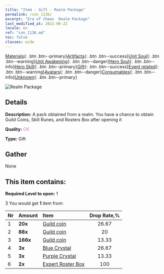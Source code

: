 ```yaml
---
title: "Item - Gift - Realm Package"
permalink: /con_1136/
excerpt: "Era of Chaos  Realm Package"
last_modified_at: 2021-06-22
locale: en
ref: "con_1136.md"
toc: false
classes: wide
---
```

 [Materials](/Items/){: .btn .btn--primary}[Artifacts](/Items/Artifacts/){: .btn .btn--success}[Unit Soul](/Items/UnitSoul/){: .btn .btn--warning}[Unit Awakening](/Items/UnitAwakening/){: .btn .btn--danger}[Hero Soul](/Items/HeroSoul/){: .btn .btn--info}[Hero Skill](/Items/HeroSkill/){: .btn .btn--primary}[Gift](/Items/Gift/){: .btn .btn--success}[Event related](/Items/Events/){: .btn .btn--warning}[Avatars](/Items/Avatars/){: .btn .btn--danger}[Consumables](/Items/Consumables/){: .btn .btn--info}[Unknown](/Items/Unknown/){: .btn .btn--primary}

 ![Realm Package](/images/t/i_907002.png)

## Details
 **Description:** A pack obtained from a realm. You have a chance to obtain Guild Coins, Skill Runes, and Rosters Box after opening it

 **Quality:** <span style="color: #DA70D6">OK</span>

 **Type:** Gift

## Gather

  None

## This item contains:

 **Required Level to open:** 1

 3 You would get **1** item  from:

  | Nr | Amount |     Item    | Drop Rate,% |
  |:---|:-------|:------------|:---------:|
  | 1 |  **20x** | [Guild coin](/Items/con_896/) | 26.67 | 
  | 2 |  **88x** | [Guild coin](/Items/con_896/) | 20 | 
  | 3 |  **166x** | [Guild coin](/Items/con_896/) | 13.33 | 
  | 4 |  **3x** | [Blue Crystal](/Items/con_716/) | 26.67 | 
  | 5 |  **3x** | [Purple Crystal](/Items/con_720/) | 13.33 | 
  | 6 |  **2x** | [Expert Roster Box](/Items/con_767/) | 100 | 
